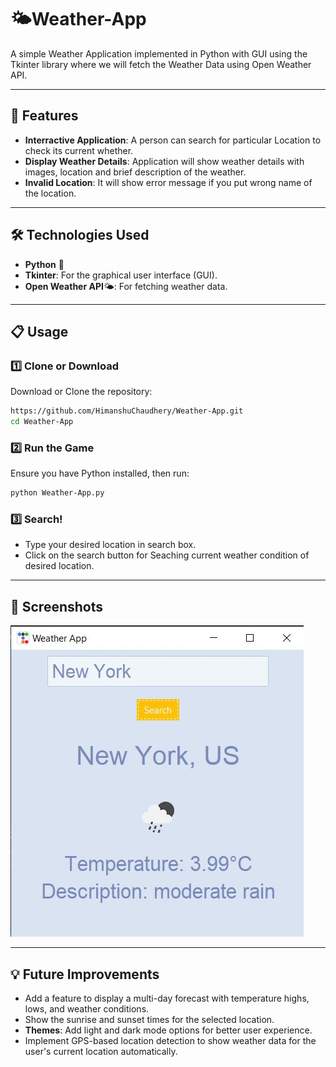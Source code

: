 # 🌤️Weather-App

A simple Weather Application implemented in Python with GUI using the Tkinter library where we will fetch the Weather Data using Open Weather API.

---

## 📸 Features
- **Interractive Application**: A person can search for particular Location to check its current whether.
- **Display Weather Details**: Application will show weather details with images, location and brief description of the weather.
- **Invalid Location**: It will show error message if you put wrong name of the location.  
  
---

## 🛠️ Technologies Used

- **Python** 🐍
- **Tkinter**: For the graphical user interface (GUI).
- **Open Weather API**🌤️: For fetching weather data.

---

## 📋 Usage

### 1️⃣ Clone or Download
Download or Clone the repository:
```bash
https://github.com/HimanshuChaudhery/Weather-App.git
cd Weather-App
```

### 2️⃣ Run the Game
Ensure you have Python installed, then run:
```bash
python Weather-App.py
```

### 3️⃣ Search!
- Type your desired location in search box.
- Click on the search button for Seaching current weather condition of desired location.

---

## 📸 Screenshots
![weather-app](https://github.com/HimanshuChaudhery/Weather-App/blob/main/Weather-App.jpg)

---

## 💡 Future Improvements
- Add a feature to display a multi-day forecast with temperature highs, lows, and weather conditions.
- Show the sunrise and sunset times for the selected location.
- **Themes**: Add light and dark mode options for better user experience.
- Implement GPS-based location detection to show weather data for the user's current location automatically.


